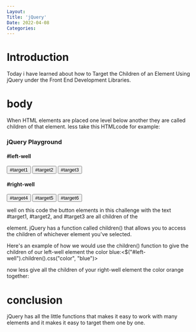 ```yaml
---
Layout:
Title: 'jQuery'
Date: 2022-04-08
Categories:
---
```


# Introduction

Today i have learned about how to Target the Children of an Element Using jQuery under
the Front End Development Libraries.

# body
When HTML elements are placed one level below another they are called children of that element.
less take this HTMLcode for example:
<div class="container-fluid">
  <h3 class="text-primary text-center">jQuery Playground</h3>
  <div class="row">
    <div class="col-xs-6">
      <h4>#left-well</h4>
      <div class="well" id="left-well">
        <button class="btn btn-default target" id="target1">#target1</button>
        <button class="btn btn-default target" id="target2">#target2</button>
        <button class="btn btn-default target" id="target3">#target3</button>
      </div>
    </div>
    <div class="col-xs-6">
      <h4>#right-well</h4>
      <div class="well" id="right-well">
        <button class="btn btn-default target" id="target4">#target4</button>
        <button class="btn btn-default target" id="target5">#target5</button>
        <button class="btn btn-default target" id="target6">#target6</button>
      </div>
    </div>
  </div>
</div>

well on this code the button elements in this challenge with the text #target1, #target2, and #target3 are all children of the <div class="well" id="left-well"> element.
jQuery has a function called children() that allows you to access the children of whichever element you've selected.

Here's an example of how we would use the children() function to give the children of our left-well element the color blue:<$("#left-well").children().css("color", "blue")>

now less give  all the children of your right-well element the color orange together:
<script>
  $(document).ready(function() {
   $("#right-well").children().css("color", "orange")   
      });
</script>

# conclusion
jQuery has all the little functions that makes it easy to work with many elements 
and it makes it easy to target them one by one.